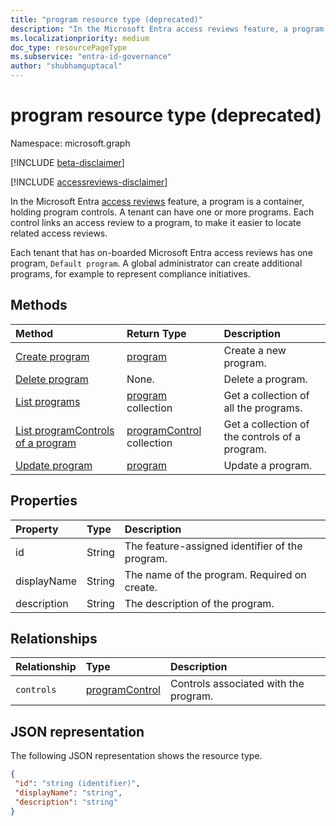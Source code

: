 ```yaml
---
title: "program resource type (deprecated)"
description: "In the Microsoft Entra access reviews feature, a program is a container, holding program controls. A tenant can have one or more programs.  Each control links an access review to a program, to make it easier to locate related access reviews.  "
ms.localizationpriority: medium
doc_type: resourcePageType
ms.subservice: "entra-id-governance"
author: "shubhamguptacal"
---
```


# program resource type (deprecated)

Namespace: microsoft.graph

[!INCLUDE [beta-disclaimer](../../includes/beta-disclaimer.md)]

[!INCLUDE [accessreviews-disclaimer](../../includes/accessreviews-disclaimer.md)]

In the Microsoft Entra [access reviews](accessreviews-root.md) feature, a program is a container, holding program controls. A tenant can have one or more programs.  Each control links an access review to a program, to make it easier to locate related access reviews.  

Each tenant that has on-boarded Microsoft Entra access reviews has one program, `Default program`.  A global administrator can create additional programs, for example to represent compliance initiatives. 


## Methods

| Method           | Return Type    |Description|
|:---------------|:--------|:----------|
|[Create program](../api/program-create.md) |    [program](program.md)    |    Create a new program.|
|[Delete program](../api/program-delete.md) |    None.    |    Delete a program.|
|[List programs](../api/program-list.md) |    [program](program.md) collection|    Get a collection of all the programs.|
|[List programControls of a program](../api/program-listcontrols.md) |        [programControl](programcontrol.md) collection|    Get a collection of the controls of a program.|
|[Update program](../api/program-update.md) |    [program](program.md)|    Update a program.|

## Properties
| Property       | Type    |Description|
|:---------------|:--------|:----------|
| id                        |String                              |  The feature-assigned identifier of the program.                    |
| displayName               |String                              |  The name of the program.  Required on create.                  |
| description               |String                              |  The description of the program.           |

## Relationships
| Relationship | Type    |Description|
|:---------------|:--------|:----------|
| `controls`                  |[programControl](programcontrol.md) | Controls associated with the program. |

## JSON representation

The following JSON representation shows the resource type.

<!-- {
  "blockType": "resource",
  "optionalProperties": [

  ],
  "keyProperty": "id",
  "@odata.type": "microsoft.graph.program"
}-->

```json
{
 "id": "string (identifier)",
 "displayName": "string",
 "description": "string"
}

```

<!--
{
  "type": "#page.annotation",
  "description": "program resource",
  "keywords": "",
  "section": "documentation",
  "tocPath": "",
  "suppressions": []
}
-->
